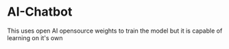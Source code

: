 # AI-Chatbot
This uses open AI opensource weights to train the model but it is capable of learning on it's own
